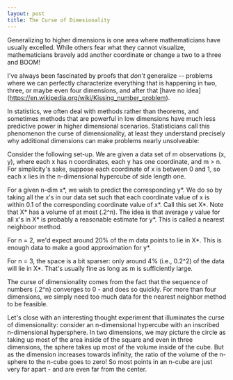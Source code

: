 ```yaml
---
layout: post
title: The Curse of Dimesionality
---
```


Generalizing to higher dimensions is one area where mathematicians have usually excelled.  While others fear what they cannot visualize, 
mathematicians bravely add another coordinate or change a two to a three and BOOM! 

I've always been fascinated by proofs that *don't* generalize -- problems where we can perfectly characterize everything that is 
happening in two, three, or maybe even four dimensions, and after that [have no idea] (https://en.wikipedia.org/wiki/Kissing_number_problem).

In statistics, we often deal with methods rather than theorems, and sometimes methods that are powerful in low dimensions have much less predictive power in higher dimensional scenarios.  Statisticians call this phenomenon the curse of dimensionality, at least they understand precisely why additional dimensions can make problems nearly unsolveable:  

Consider the following set-up. We are given a data set of m observations (x, y), where each x has n coordinates, each y has one coordinate, and m > n.  For simplicity's sake, suppose each coordinate of x is between 0 and 1, so each x lies in the n-dimensional hypercube of side length one. 

For a given n-dim x\*, we wish to predict the corresponding y\*.  We do so by taking all the x's in our data set such that each coordinate value of x is within 0.1 of the corresponding coordinate value of x\*.  Call this set X\*.  Note that X\* has a volume of at most (.2^n). The idea is that average y value for all x's in X\* is probably a reasonable estimate for y\*.  This is called a nearest neighboor method.  

For n = 2, we'd expect around 20% of the m data points to lie in X\*.  This is enough data to make a good approximation for y\*.  

For n = 3, the space is a bit sparser: only around 4% (i.e., 0.2^2) of the data will lie in X\*.  That's usually fine as long as m is sufficiently large.

The curse of dimensionality comes from the fact that the sequence of numbers {.2^n} converges to 0 - and does so quickly. For more than four dimensions, we simply need too much data for the nearest neighbor method to be feasible.  

Let's close with an interesting thought experiment that illuminates the curse of dimensionality: consider an n-dimensional hypercube with an inscribed n-dimensional hypersphere.  In two dimensions, we may picture the circle as taking up most of the area inside of the square and even in three dimensions, the sphere takes up most of the volume inside of the cube.  But as the dimension increases towards infinity, the ratio of the volume of the n-sphere to the n-cube goes to zero!  So most points in an n-cube are just very far apart - and are even far from the center.
